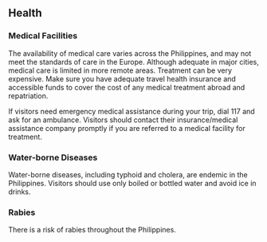 ## Health

### **Medical Facilities**

The availability of medical care varies across the Philippines, and may not meet the standards of care in the Europe. Although adequate in major cities, medical care is limited in more remote areas. Treatment can be very expensive. Make sure you have adequate travel health insurance and accessible funds to cover the cost of any medical treatment abroad and repatriation.

If visitors need emergency medical assistance during your trip, dial 117 and ask for an ambulance. Visitors should contact their insurance/medical assistance company promptly if you are referred to a medical facility for treatment.

### **Water-borne Diseases**

Water-borne diseases, including typhoid and cholera, are endemic in the Philippines. Visitors should use only boiled or bottled water and avoid ice in drinks.

### **Rabies**

There is a risk of rabies throughout the Philippines.